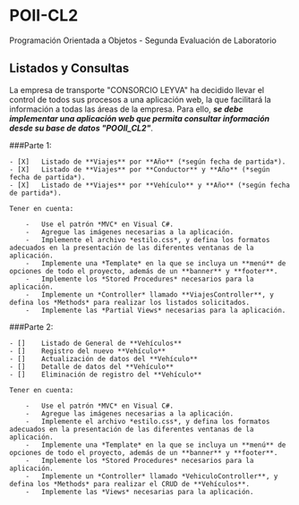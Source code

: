 # POII-CL2

Programación Orientada a Objetos - Segunda Evaluación de Laboratorio


## Listados y Consultas

La empresa de transporte "CONSORCIO LEYVA" ha decidido llevar el control de todos sus procesos a una aplicación web, la que facilitará la información a todas las áreas de la empresa. Para ello, ***se debe implementar una aplicación web que permita consultar información desde su base de datos "POOII_CL2"***.

###Parte 1:

	- [X]	Listado de **Viajes** por **Año** (*según fecha de partida*).
	- [X]	Listado de **Viajes** por **Conductor** y **Año** (*según fecha de partida*).
	- [X]	Listado de **Viajes** por **Vehículo** y **Año** (*según fecha de partida*).

	Tener en cuenta:

		-	Use el patrón *MVC* en Visual C#.
		-	Agregue las imágenes necesarias a la aplicación.
		-	Implemente el archivo *estilo.css*, y defina los formatos adecuados en la presentación de las diferentes ventanas de la aplicación.
		-	Implemente una *Template* en la que se incluya un **menú** de opciones de todo el proyecto, además de un **banner** y **footer**.
		-	Implemente los *Stored Procedures* necesarios para la aplicación.
		-	Implemente un *Controller* llamado **ViajesController**, y defina los *Methods* para realizar los listados solicitados.
		-	Implemente las *Partial Views* necesarias para la aplicación.

###Parte 2:

	- []	Listado de General de **Vehículos**
	- []	Registro del nuevo **Vehículo**
	- []	Actualización de datos del **Vehículo**
	- []	Detalle de datos del **Vehículo**
	- []	Eliminación de registro del **Vehículo**

	Tener en cuenta:

		-	Use el patrón *MVC* en Visual C#.
		-	Agregue las imágenes necesarias a la aplicación.
		-	Implemente el archivo *estilo.css*, y defina los formatos adecuados en la presentación de las diferentes ventanas de la aplicación.
		-	Implemente una *Template* en la que se incluya un **menú** de opciones de todo el proyecto, además de un **banner** y **footer**.
		-	Implemente los *Stored Procedures* necesarios para la aplicación.
		-	Implemente un *Controller* llamado *VehiculoController**, y defina los *Methods* para realizar el CRUD de **Vehículos**.
		-	Implemente las *Views* necesarias para la aplicación.